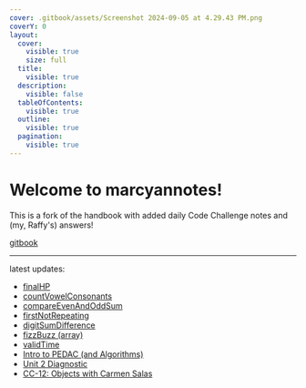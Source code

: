 ```yaml
---
cover: .gitbook/assets/Screenshot 2024-09-05 at 4.29.43 PM.png
coverY: 0
layout:
  cover:
    visible: true
    size: full
  title:
    visible: true
  description:
    visible: false
  tableOfContents:
    visible: true
  outline:
    visible: true
  pagination:
    visible: true
---
```


# Welcome to **marcyannotes**!

This is a fork of the handbook with added daily Code Challenge notes and (my, Raffy's) answers!

[gitbook](https://raffycastlee.gitbook.io/marcyannotes)

---

latest updates:

- [finalHP](codechallenge-curriculum/unit-3/20241113.md)
- [countVowelConsonants](codechallenge-curriculum/unit-3/20241112.md)
- [compareEvenAndOddSum](codechallenge-curriculum/unit-3/20241106.md)
- [firstNotRepeating](codechallenge-curriculum/unit-3/20241105.md)
- [digitSumDifference](codechallenge-curriculum/unit-3/20241104.md)
- [fizzBuzz (array)](codechallenge-curriculum/unit-3/20241030.md)
- [validTime](codechallenge-curriculum/unit-3/20241029.md)
- [Intro to PEDAC (and Algorithms)](codechallenge-curriculum/unit-3/20241028.md)
- [Unit 2 Diagnostic](codechallenge-curriculum/unit-2/20241024.md)
- [CC-12: Objects with Carmen Salas](codechallenge-curriculum/unit-2/20241023.md)
